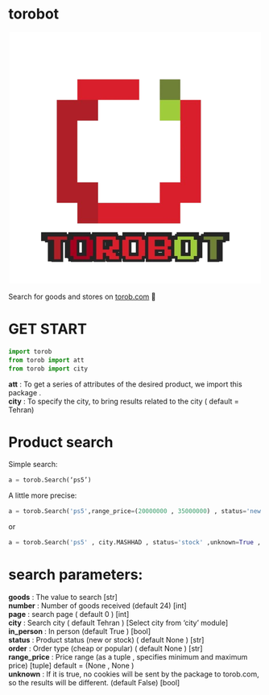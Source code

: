 # torobot

<p align="center">
  <img src="https://github.com/itsMajid-dev/torobot/raw/main/image/main-bg.png" alt="ربات ترب" />
</p>


<p> Search for goods and stores on  <a href="https://torob.com"> torob.com</a>   🍎 </p>


GET START 
=====
```python
import torob
from torob import att
from torob import city
```
**att** : To get a series of attributes of the desired product, we import this package .  
**city** : To specify the city, to bring results related to the city ( default = Tehran)


Product search
=====
Simple search:
```python
a = torob.Search(‘ps5’)
```
A little more precise:
```python
a = torob.Search('ps5',range_price=(20000000 , 35000000) , status='new' )
```
or
```python
a = torob.Search('ps5' , city.MASHHAD , status='stock' ,unknown=True , order='cheap')
```


search parameters:
==
**goods** : The value to search [str]  
**number** : Number of goods received (default 24) [int]  
**page** : search page ( default 0 ) [int]  
**city** : Search city ( default Tehran ) [Select city from ‘city’ module]  
**in_person** : In person (default True ) [bool]  
**status** : Product status (new or stock) ( default None ) [str]  
**order** : Order type (cheap or popular) ( default None ) [str]  
**range_price** : Price range (as a tuple , specifies minimum and maximum price) [tuple]
default = (None , None )  
**unknown** : If it is true, no cookies will be sent by the package to torob.com, so the results will be
different. (default False) [bool]  
